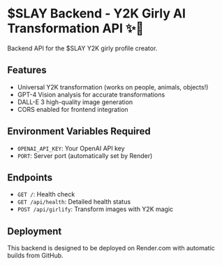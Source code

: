 # $SLAY Backend - Y2K Girly AI Transformation API ✨💖

Backend API for the $SLAY Y2K girly profile creator.

## Features
- Universal Y2K transformation (works on people, animals, objects!)
- GPT-4 Vision analysis for accurate transformations
- DALL-E 3 high-quality image generation
- CORS enabled for frontend integration

## Environment Variables Required
- `OPENAI_API_KEY`: Your OpenAI API key
- `PORT`: Server port (automatically set by Render)

## Endpoints
- `GET /`: Health check
- `GET /api/health`: Detailed health status
- `POST /api/girlify`: Transform images with Y2K magic

## Deployment
This backend is designed to be deployed on Render.com with automatic builds from GitHub.

